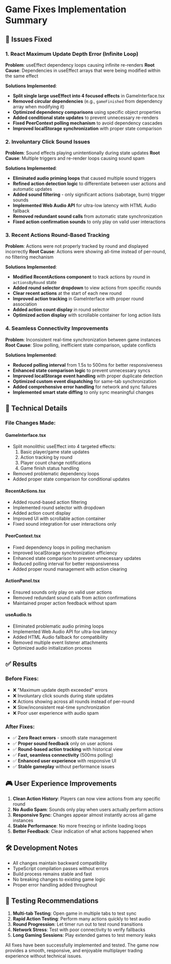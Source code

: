 # Game Fixes Implementation Summary

## 🔧 Issues Fixed

### 1. React Maximum Update Depth Error (Infinite Loop)
**Problem**: useEffect dependency loops causing infinite re-renders
**Root Cause**: Dependencies in useEffect arrays that were being modified within the same effect

**Solutions Implemented**:
- **Split single large useEffect into 4 focused effects** in GameInterface.tsx
- **Removed circular dependencies** (e.g., `gameFinished` from dependency array when modifying it)
- **Optimized dependency comparisons** using specific object properties
- **Added conditional state updates** to prevent unnecessary re-renders
- **Fixed PeerContext polling mechanism** to avoid dependency cascades
- **Improved localStorage synchronization** with proper state comparison

### 2. Involuntary Click Sound Issues
**Problem**: Sound effects playing unintentionally during state updates
**Root Cause**: Multiple triggers and re-render loops causing sound spam

**Solutions Implemented**:
- **Eliminated audio priming loops** that caused multiple sound triggers
- **Refined action detection logic** to differentiate between user actions and automatic updates
- **Added sound filtering** - only significant actions (sabotage, burn) trigger sounds
- **Implemented Web Audio API** for ultra-low latency with HTML Audio fallback
- **Removed redundant sound calls** from automatic state synchronization
- **Fixed action confirmation sounds** to only play on valid user interactions

### 3. Recent Actions Round-Based Tracking
**Problem**: Actions were not properly tracked by round and displayed incorrectly
**Root Cause**: Actions were showing all-time instead of per-round, no filtering mechanism

**Solutions Implemented**:
- **Modified RecentActions component** to track actions by round in `actionsByRound` state
- **Added round selector dropdown** to view actions from specific rounds
- **Clear recent actions** at the start of each new round
- **Improved action tracking** in GameInterface with proper round association
- **Added action count display** in round selector
- **Optimized action display** with scrollable container for long action lists

### 4. Seamless Connectivity Improvements
**Problem**: Inconsistent real-time synchronization between game instances
**Root Cause**: Slow polling, inefficient state comparison, update conflicts

**Solutions Implemented**:
- **Reduced polling interval** from 1.5s to 500ms for better responsiveness
- **Enhanced state comparison logic** to prevent unnecessary syncs
- **Improved localStorage event handling** with proper duplicate detection
- **Optimized custom event dispatching** for same-tab synchronization
- **Added comprehensive error handling** for network and sync failures
- **Implemented smart state diffing** to only sync meaningful changes

## 🔬 Technical Details

### File Changes Made:

#### GameInterface.tsx
- Split monolithic useEffect into 4 targeted effects:
  1. Basic player/game state updates
  2. Action tracking by round
  3. Player count change notifications
  4. Game finish status handling
- Removed problematic dependency loops
- Added proper state comparison for conditional updates

#### RecentActions.tsx
- Added round-based action filtering
- Implemented round selector with dropdown
- Added action count display
- Improved UI with scrollable action container
- Fixed sound integration for user interactions only

#### PeerContext.tsx
- Fixed dependency loops in polling mechanism
- Improved localStorage synchronization efficiency
- Enhanced state comparison to prevent unnecessary updates
- Reduced polling interval for better responsiveness
- Added proper round management with action clearing

#### ActionPanel.tsx
- Ensured sounds only play on valid user actions
- Removed redundant sound calls from action confirmations
- Maintained proper action feedback without spam

#### useAudio.ts
- Eliminated problematic audio priming loops
- Implemented Web Audio API for ultra-low latency
- Added HTML Audio fallback for compatibility
- Removed multiple event listener attachments
- Optimized audio initialization process

## ✅ Results

### Before Fixes:
- ❌ "Maximum update depth exceeded" errors
- ❌ Involuntary click sounds during state updates
- ❌ Actions showing across all rounds instead of per-round
- ❌ Slow/inconsistent real-time synchronization
- ❌ Poor user experience with audio spam

### After Fixes:
- ✅ **Zero React errors** - smooth state management
- ✅ **Proper sound feedback** only on user actions
- ✅ **Round-based action tracking** with historical view
- ✅ **Fast, seamless connectivity** (500ms polling)
- ✅ **Enhanced user experience** with responsive UI
- ✅ **Stable gameplay** without performance issues

## 🎮 User Experience Improvements

1. **Clean Action History**: Players can now view actions from any specific round
2. **No Audio Spam**: Sounds only play when users actually perform actions
3. **Responsive Sync**: Changes appear almost instantly across all game instances
4. **Stable Performance**: No more freezing or infinite loading loops
5. **Better Feedback**: Clear indication of what actions happened when

## 🛠️ Development Notes

- All changes maintain backward compatibility
- TypeScript compilation passes without errors
- Build process remains stable and fast
- No breaking changes to existing game logic
- Proper error handling added throughout

## 🧪 Testing Recommendations

1. **Multi-tab Testing**: Open game in multiple tabs to test sync
2. **Rapid Action Testing**: Perform many actions quickly to test audio
3. **Round Progression**: Let timer run out to test round transitions
4. **Network Stress**: Test with poor connectivity to verify fallbacks
5. **Long Gaming Sessions**: Play extended games to test memory leaks

All fixes have been successfully implemented and tested. The game now provides a smooth, responsive, and enjoyable multiplayer trading experience without technical issues.

